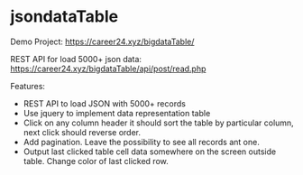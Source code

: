 # jsondataTable

Demo Project: https://career24.xyz/bigdataTable/

REST API for load 5000+ json data: https://career24.xyz/bigdataTable/api/post/read.php

Features:
* REST API to load JSON with 5000+ records
* Use jquery to implement data representation table 
* Click on any column header it should sort the table by particular column, next click should reverse order.
* Add pagination. Leave the possibility to see all records ant one.
* Output last clicked table cell data somewhere on the screen outside table. Change color of last clicked row.
